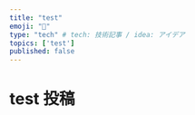 ```yaml
---
title: "test"
emoji: "🙌"
type: "tech" # tech: 技術記事 / idea: アイデア
topics: ['test']
published: false
---
```


# test 投稿
